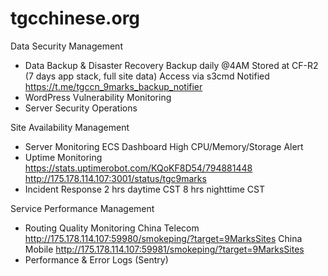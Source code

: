 # tgcchinese.org

Data Security Management
- Data Backup & Disaster Recovery
Backup daily @4AM 
Stored at CF-R2 (7 days app stack, full site data)
Access via s3cmd
Notified https://t.me/tgccn_9marks_backup_notifier
- WordPress Vulnerability Monitoring
- Server Security Operations

Site Availability Management
- Server Monitoring
ECS Dashboard
High CPU/Memory/Storage Alert
- Uptime Monitoring
https://stats.uptimerobot.com/KQoKF8D54/794881448
http://175.178.114.107:3001/status/tgc9marks
- Incident Response
2 hrs daytime CST
8 hrs nighttime CST

Service Performance Management
- Routing Quality Monitoring
China Telecom http://175.178.114.107:59980/smokeping/?target=9MarksSites
China Mobile http://175.178.114.107:59981/smokeping/?target=9MarksSites
- Performance & Error Logs
(Sentry)
